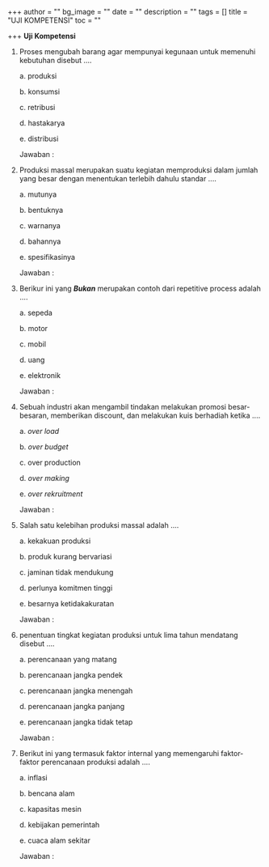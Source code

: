 +++
author = ""
bg_image = ""
date = ""
description = ""
tags = []
title = "UJI KOMPETENSI"
toc = ""

+++
**Uji Kompetensi**

1. Proses mengubah barang agar mempunyai kegunaan untuk memenuhi kebutuhan disebut ....

   a. produksi

   b. konsumsi

   c. retribusi

   d. hastakarya

   e. distribusi

   Jawaban :
2. Produksi massal merupakan suatu kegiatan memproduksi dalam jumlah yang besar dengan menentukan terlebih dahulu standar ....

   a. mutunya

   b. bentuknya

   c. warnanya

   d. bahannya

   e. spesifikasinya

   Jawaban :
3. Berikur ini yang **_Bukan_** merupakan contoh dari repetitive process adalah ....

   a. sepeda

   b. motor

   c. mobil

   d. uang

   e. elektronik

   Jawaban :
4. Sebuah industri akan mengambil tindakan melakukan promosi besar-besaran, memberikan discount, dan melakukan kuis berhadiah ketika ....

   a. _over load_

   b. _over budget_

   c. over production

   d. _over making_

   e. _over rekruitment_

   Jawaban :
5. Salah satu kelebihan produksi massal adalah ....

   a. kekakuan produksi

   b. produk kurang bervariasi

   c. jaminan tidak mendukung

   d. perlunya komitmen tinggi

   e. besarnya ketidakakuratan

   Jawaban :
6. penentuan tingkat kegiatan produksi untuk lima tahun mendatang disebut ....

   a. perencanaan yang matang

   b. perencanaan jangka pendek

   c. perencanaan jangka menengah

   d. perencanaan jangka panjang

   e. perencanaan jangka tidak tetap

   Jawaban :
7. Berikut ini yang termasuk faktor internal yang memengaruhi faktor-faktor perencanaan produksi adalah ....

   a. inflasi

   b. bencana alam

   c. kapasitas mesin

   d. kebijakan pemerintah

   e. cuaca alam sekitar

   Jawaban :